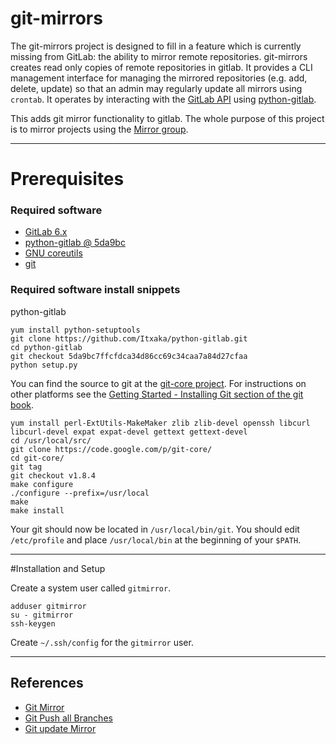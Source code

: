# git-mirrors

The git-mirrors project is designed to fill in a feature which is currently missing from GitLab: the ability to mirror remote repositories.  git-mirrors creates read only copies of remote repositories in gitlab.  It provides a CLI management interface for managing the mirrored repositories (e.g. add, delete, update) so that an admin may regularly update all mirrors using `crontab`.  It operates by interacting with the [GitLab API][1] using [python-gitlab][2].

This adds git mirror functionality to gitlab.  The whole purpose of this project is to mirror projects using the [Mirror group](https://comet.irt.drexel.edu/admin/groups/mirrors).


---
# Prerequisites

### Required software

* [GitLab 6.x][3]
* [python-gitlab @ 5da9bc][2]
* [GNU coreutils][4]
* [git][5]

### Required software install snippets
python-gitlab

    yum install python-setuptools
    git clone https://github.com/Itxaka/python-gitlab.git
    cd python-gitlab
    git checkout 5da9bc7ffcfdca34d86cc69c34caa7a84d27cfaa
    python setup.py

You can find the source to git at the [git-core project](http://code.google.com/p/git-core/).  For instructions on other platforms see the [Getting Started - Installing Git section of the git book](http://git-scm.com/book/en/Getting-Started-Installing-Git).

    yum install perl-ExtUtils-MakeMaker zlib zlib-devel openssh libcurl libcurl-devel expat expat-devel gettext gettext-devel
    cd /usr/local/src/
    git clone https://code.google.com/p/git-core/
    cd git-core/
    git tag
    git checkout v1.8.4
    make configure
    ./configure --prefix=/usr/local
    make
    make install

Your git should now be located in `/usr/local/bin/git`.  You should edit `/etc/profile` and place `/usr/local/bin` at the beginning of your `$PATH`.


---
#Installation and Setup

Create a system user called `gitmirror`.

    adduser gitmirror
    su - gitmirror
    ssh-keygen

Create `~/.ssh/config` for the `gitmirror` user.


---
## References

* [Git Mirror](http://stackoverflow.com/questions/2756747/mirror-a-git-repository-by-pulling)
* [Git Push all Branches](http://stackoverflow.com/questions/1914579/set-up-git-to-pull-and-push-all-branches)
* [Git update Mirror](https://github.com/ndechesne/git-mirror/blob/master/git-mirror)

[1]: https://github.com/gitlabhq/gitlabhq/blob/master/doc/api/README.md
[2]: https://github.com/Itxaka/python-gitlab
[3]: https://github.com/gitlabhq/gitlabhq/tree/6-0-stable
[4]: http://www.gnu.org/software/coreutils/
[5]: http://git-scm.com/
